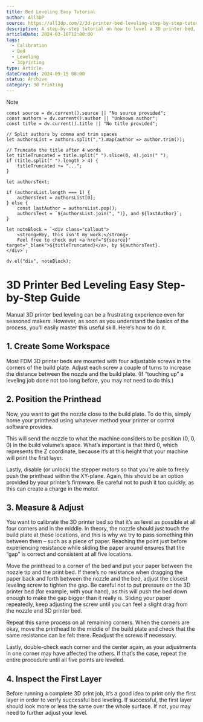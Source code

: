 ```yaml
---
title: Bed Leveling Easy Tutorial
author: All3DP
source: https://all3dp.com/2/3d-printer-bed-leveling-step-by-step-tutorial/
description: A step-by-step tutorial on how to level a 3D printer bed, ensuring optimal print quality by adjusting the bed height and alignment.
articleDate: 2024-03-10T12:00:00
tags:
  - Calibration
  - Bed
  - Leveling
  - 3dprinting
type: Article
dateCreated: 2024-09-15 08:00
status: Archive
category: 3d Printing
---
```


> [!NOTE]
```dataviewjs
const source = dv.current().source || "No source provided";
const authors = dv.current().author || "Unknown author";
const title = dv.current().title || "No title provided";

// Split authors by comma and trim spaces
let authorsList = authors.split(",").map(author => author.trim());

// Truncate the title after 4 words
let titleTruncated = title.split(" ").slice(0, 4).join(" ");
if (title.split(" ").length > 4) {
    titleTruncated += "...";
}

let authorsText;

if (authorsList.length === 1) {
    authorsText = authorsList[0];
} else {
    const lastAuthor = authorsList.pop();
    authorsText = `${authorsList.join(", ")}, and ${lastAuthor}`;
}

let noteBlock = `<div class="callout">
    <strong>Hey, this isn't my work.</strong>
    Feel free to check out <a href="${source}" target="_blank">${titleTruncated}</a>, by ${authorsText}.
</div>`;

dv.el("div", noteBlock);

```
# 3D Printer Bed Leveling Easy Step-by-Step Guide

Manual 3D printer bed leveling can be a frustrating experience even for seasoned makers. However, as soon as you understand the basics of the process, you’ll easily master this useful skill. Here’s how to do it.

## 1. Create Some Workspace

Most FDM 3D printer beds are mounted with four adjustable screws in the corners of the build plate. Adjust each screw a couple of turns to increase the distance between the nozzle and the build plate. (If “touching up” a leveling job done not too long before, you may not need to do this.)

## 2. Position the Printhead

Now, you want to get the nozzle close to the build plate. To do this, simply home your printhead using whatever method your printer or control software provides.

This will send the nozzle to what the machine considers to be position (0, 0, 0) in the build volume’s space. What’s important is that third 0, which represents the Z coordinate, because it’s at this height that your machine will print the first layer.

Lastly, disable (or unlock) the stepper motors so that you’re able to freely push the printhead within the XY-plane. Again, this should be an option provided by your printer’s firmware. Be careful not to push it too quickly, as this can create a charge in the motor.

## 3. Measure & Adjust

You want to calibrate the 3D printer bed so that it’s as level as possible at all four corners and in the middle. In theory, the nozzle should _just_ touch the build plate at these locations, and this is why we try to pass something thin between them – such as a piece of paper. Reaching the point just before experiencing resistance while sliding the paper around ensures that the “gap” is correct and consistent at all five locations.

Move the printhead to a corner of the bed and put your paper between the nozzle tip and the print bed. If there’s no resistance when dragging the paper back and forth between the nozzle and the bed, adjust the closest leveling screw to tighten the gap. Be careful not to put pressure on the 3D printer bed (for example, with your hand), as this will push the bed down enough to make the gap bigger than it really is. Sliding your paper repeatedly, keep adjusting the screw until you can feel a slight drag from the nozzle and 3D printer bed.

Repeat this same process on all remaining corners. When the corners are okay, move the printhead to the middle of the build plate and check that the same resistance can be felt there. Readjust the screws if necessary.

Lastly, double-check each corner and the center again, as your adjustments in one corner may have affected the others. If that’s the case, repeat the entire procedure until all five points are leveled.

## 4. Inspect the First Layer

Before running a complete 3D print job, it’s a good idea to print only the first layer in order to verify successful bed leveling. If successful, the first layer should look more or less the same over the whole surface. If not, you may need to further adjust your level.